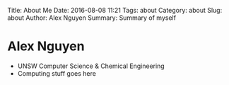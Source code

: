 Title: About Me
Date: 2016-08-08 11:21
Tags: about
Category: about
Slug: about
Author: Alex Nguyen
Summary: Summary of myself

# Alex Nguyen
* UNSW Computer Science & Chemical Engineering
* Computing stuff goes here

